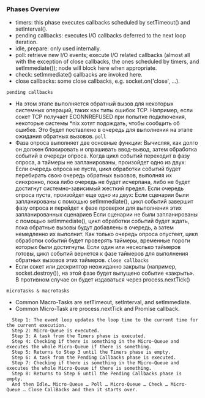 ### Phases Overview

* timers: this phase executes callbacks scheduled by setTimeout() and setInterval().
* pending callbacks: executes I/O callbacks deferred to the next loop iteration.
* idle, prepare: only used internally.
* poll: retrieve new I/O events; execute I/O related callbacks (almost all with the exception of close callbacks, the ones scheduled by timers, and setImmediate()); node will block here when appropriate.
* check: setImmediate() callbacks are invoked here.
* close callbacks: some close callbacks, e.g. socket.on('close', ...).

`pending callbacks`
* На этом этапе выполняется обратный вызов для некоторых системных операций, таких как типы ошибок TCP. Например,
  если сокет TCP получает ECONNREFUSED при попытке подключения, некоторые системы *nix хотят подождать,
  чтобы сообщить об ошибке. Это будет поставлено в очередь для выполнения на этапе ожидания обратных вызовов.
`poll`
* Фаза опроса выполняет две основные функции:
  Вычисляя, как долго он должен блокировать и опрашивать ввод-вывод, затем обработка событий в очереди опроса.
  Когда цикл событий переходит в фазу опроса, а таймеры не запланированы, произойдет одно из двух:
  Если очередь опроса не пуста, цикл обработки событий будет перебирать свою очередь обратных вызовов, выполняя их синхронно,
  пока либо очередь не будет исчерпана, либо не будет достигнут системно-зависимый жесткий предел.
  Если очередь опроса пуста, произойдет еще одно из двух:
  Если сценарии были запланированы с помощью setImmediate(), цикл событий завершит фазу опроса и перейдет к фазе проверки
  для выполнения этих запланированных сценариев
  Если сценарии не были запланированы с помощью setImmediate(), цикл обработки событий будет ждать, пока обратные вызовы
  будут добавлены в очередь, а затем немедленно их выполнит.
  Как только очередь опроса опустеет, цикл обработки событий будет проверять таймеры, временные пороги которых были достигнуты.
  Если один или несколько таймеров готовы, цикл событий вернется к фазе таймеров для выполнения обратных вызовов этих таймеров.
`close callbacks`
* Если сокет или дескриптор неожиданно закрыты (например, socket.destroy()), на этой фазе будет выпущено событие «закрыть».
  В противном случае он будет издаваться через process.nextTick()

`microTasks & macroTasks`
* Common Macro-Tasks are setTimeout, setInterval, and setImmediate.
* Common Micro-Task are process.nextTick and Promise callback.
```
  Step 1: The event loop updates the loop time to the current time for the current execution.
  Step 2: Micro-Queue is executed.
  Step 3: A task from the Timers phase is executed.
  Step 4: Checking if there is something in the Micro-Queue and executes the whole Micro-Queue if there is something.
  Step 5: Returns to Step 3 until the Timers phase is empty.
  Step 6: A task from the Pending Callbacks phase is executed.
  Step 7: Checking if there is something in the Micro-Queue and executes the whole Micro-Queue if there is something.
  Step 8: Returns to Step 6 until the Pending Callbacks phase is empty.
  And then Idle… Micro-Queue … Poll … Micro-Queue … Check … Micro-Queue … Close CallBacks and then it starts over.
```
